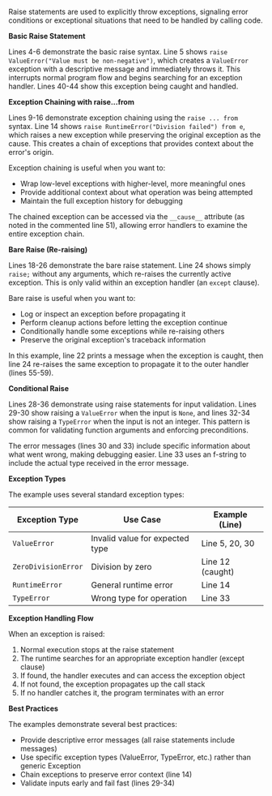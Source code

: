 Raise statements are used to explicitly throw exceptions, signaling error conditions or exceptional situations that need to be handled by calling code.

**Basic Raise Statement**

Lines 4-6 demonstrate the basic raise syntax. Line 5 shows `raise ValueError("Value must be non-negative")`, which creates a `ValueError` exception with a descriptive message and immediately throws it. This interrupts normal program flow and begins searching for an exception handler. Lines 40-44 show this exception being caught and handled.

**Exception Chaining with raise...from**

Lines 9-16 demonstrate exception chaining using the `raise ... from` syntax. Line 14 shows `raise RuntimeError("Division failed") from e`, which raises a new exception while preserving the original exception as the cause. This creates a chain of exceptions that provides context about the error's origin.

Exception chaining is useful when you want to:
- Wrap low-level exceptions with higher-level, more meaningful ones
- Provide additional context about what operation was being attempted
- Maintain the full exception history for debugging

The chained exception can be accessed via the `__cause__` attribute (as noted in the commented line 51), allowing error handlers to examine the entire exception chain.

**Bare Raise (Re-raising)**

Lines 18-26 demonstrate the bare raise statement. Line 24 shows simply `raise;` without any arguments, which re-raises the currently active exception. This is only valid within an exception handler (an `except` clause).

Bare raise is useful when you want to:
- Log or inspect an exception before propagating it
- Perform cleanup actions before letting the exception continue
- Conditionally handle some exceptions while re-raising others
- Preserve the original exception's traceback information

In this example, line 22 prints a message when the exception is caught, then line 24 re-raises the same exception to propagate it to the outer handler (lines 55-59).

**Conditional Raise**

Lines 28-36 demonstrate using raise statements for input validation. Lines 29-30 show raising a `ValueError` when the input is `None`, and lines 32-34 show raising a `TypeError` when the input is not an integer. This pattern is common for validating function arguments and enforcing preconditions.

The error messages (lines 30 and 33) include specific information about what went wrong, making debugging easier. Line 33 uses an f-string to include the actual type received in the error message.

**Exception Types**

The example uses several standard exception types:

| Exception Type | Use Case | Example (Line) |
|----------------|----------|----------------|
| `ValueError` | Invalid value for expected type | Line 5, 20, 30 |
| `ZeroDivisionError` | Division by zero | Line 12 (caught) |
| `RuntimeError` | General runtime error | Line 14 |
| `TypeError` | Wrong type for operation | Line 33 |

**Exception Handling Flow**

When an exception is raised:
1. Normal execution stops at the raise statement
2. The runtime searches for an appropriate exception handler (except clause)
3. If found, the handler executes and can access the exception object
4. If not found, the exception propagates up the call stack
5. If no handler catches it, the program terminates with an error

**Best Practices**

The examples demonstrate several best practices:
- Provide descriptive error messages (all raise statements include messages)
- Use specific exception types (ValueError, TypeError, etc.) rather than generic Exception
- Chain exceptions to preserve error context (line 14)
- Validate inputs early and fail fast (lines 29-34)
